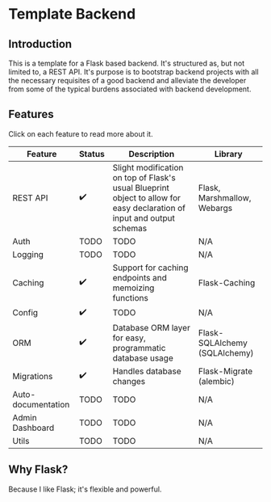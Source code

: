 # Template Backend

## Introduction

This is a template for a Flask based backend. It's structured as, but not limited to,
a REST API. It's purpose is to bootstrap backend projects with all the necessary
requisites of a good backend and alleviate the developer from some of the
typical burdens associated with backend development.

## Features
Click on each feature to read more about it.

| Feature  | Status  |  Description |  Library |
|---|---|---|---|
| REST API  |    ✔️    |    Slight modification on top of Flask's usual Blueprint object to allow for easy declaration of input and output schemas    |   Flask, Marshmallow, Webargs    |
| Auth  |    TODO    |    TODO    |   N/A    |
| Logging  |    TODO    |    TODO    |   N/A    |
| Caching  |    ✔️    |    Support for caching endpoints and memoizing functions    |   Flask-Caching    |
| Config  |    ✔️    |    TODO    |   N/A    |
| ORM  |    ✔️    |    Database ORM layer for easy, programmatic database usage   |   Flask-SQLAlchemy (SQLAlchemy)    |
| Migrations  |    ✔️    |    Handles database changes    |   Flask-Migrate (alembic)    |
| Auto-documentation  |    TODO    |    TODO    |   N/A    |
| Admin Dashboard  |    TODO    |    TODO    |   N/A    |
| Utils  |    TODO    |    TODO    |   N/A    |

## Why Flask?
Because I like Flask; it's flexible and powerful.